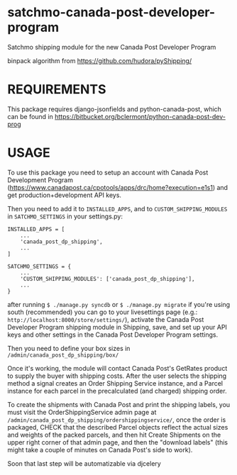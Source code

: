 satchmo-canada-post-developer-program
=====================================

Satchmo shipping module for the new Canada Post Developer Program

binpack algorithm from https://github.com/hudora/pyShipping/

REQUIREMENTS
============
This package requires django-jsonfields and python-canada-post, which can be
found in https://bitbucket.org/bclermont/python-canada-post-dev-prog

USAGE
=====
To use this package you need to setup an account with Canada Post Development
Program (https://www.canadapost.ca/cpotools/apps/drc/home?execution=e1s1) and
get production+development API keys.

Then you need to add it to `INSTALLED_APPS`, and to `CUSTOM_SHIPPING_MODULES` in
`SATCHMO_SETTINGS` in your settings.py:

    INSTALLED_APPS = [
        ...
        'canada_post_dp_shipping',
        ...
    ]

    SATCHMO_SETTINGS = {
        ...
        'CUSTOM_SHIPPING_MODULES': ['canada_post_dp_shipping'],
        ...
    }

after running `$ ./manage.py syncdb` or `$ ./manage.py migrate` if you're using
south (recommended) you can go to your livesettings page (e.g.:
`http://localhost:8000/store/settings/`), activate the Canada Post Developer
Program shipping module in Shipping, save, and set up your API keys and other
settings in the Canada Post Developer Program settings.

Then you need to define your box sizes in `/admin/canada_post_dp_shipping/box/`

Once it's working, the module will contact Canada Post's GetRates product to
supply the buyer with shipping costs. After the user selects the shipping method
a signal creates an Order Shipping Service instance, and a Parcel instance for
each parcel in the precalculated (and charged) shipping order.

To create the shipments with Canada Post and print the shipping labels, you must
visit the OrderShippingService admin page at `/admin/canada_post_dp_shipping/ordershippingservice/`,
once the order is packaged, CHECK that the described Parcel objects reflect the
actual sizes and weights of the packed parcels, and then hit Create Shipments on
the upper right corner of that admin page, and then the "download labels"
(this might take a couple of minutes on Canada Post's side to work).

Soon that last step will be automatizable via djcelery
